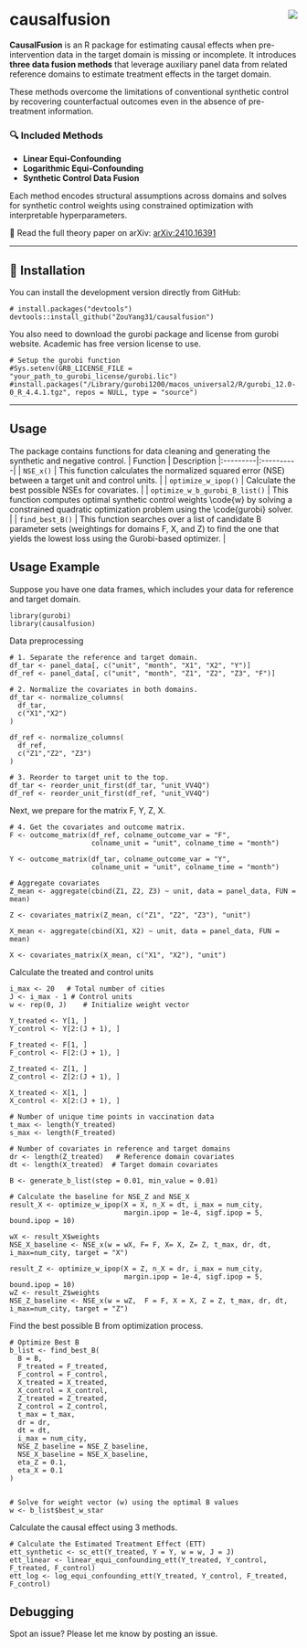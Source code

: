 # causalfusion <img src="https://img.shields.io/badge/R-package-blue.svg" align="right" />

**CausalFusion** is an R package for estimating causal effects when pre-intervention data in the target domain is missing or incomplete. It introduces **three data fusion methods** that leverage auxiliary panel data from related reference domains to estimate treatment effects in the target domain.

These methods overcome the limitations of conventional synthetic control by recovering counterfactual outcomes even in the absence of pre-treatment information.

### 🔍 Included Methods

- **Linear Equi-Confounding**  
- **Logarithmic Equi-Confounding**  
- **Synthetic Control Data Fusion**

Each method encodes structural assumptions across domains and solves for synthetic control weights using constrained optimization with interpretable hyperparameters.

📄 Read the full theory paper on arXiv: [arXiv:2410.16391](https://arxiv.org/abs/2410.16391)

---

## 🚀 Installation

You can install the development version directly from GitHub:

```{r,eval=F}
# install.packages("devtools")
devtools::install_github("ZouYang31/causalfusion")
```
You also need to download the gurobi package and license from gurobi website. Academic has free version license to use. 

```{r,eval=F}
# Setup the gurobi function
#Sys.setenv(GRB_LICENSE_FILE = "your_path_to_gurobi_license/gurobi.lic")
#install.packages("/Library/gurobi1200/macos_universal2/R/gurobi_12.0-0_R_4.4.1.tgz", repos = NULL, type = "source")
```

---

## Usage 

The package contains functions for data cleaning and generating the synthetic and negative control. 
| Function  | Description
|:---------|:----------|
| `NSE_x()` | This function calculates the normalized squared error (NSE) between a target unit and control units. |
| `optimize_w_ipop()` | Calculate the best possible NSEs for covariates. |
| `optimize_w_b_gurobi_B_list()` | This function computes optimal synthetic control weights \code{w} by solving a constrained quadratic optimization problem using the \code{gurobi} solver. |
| `find_best_B()` | This function searches over a list of candidate B parameter sets (weightings for domains F, X, and Z) to find the one that yields the lowest loss using the Gurobi-based optimizer. |


## Usage Example
Suppose you have one data frames, which includes your data for reference and target domain.
```{r,message=F}
library(gurobi)
library(causalfusion)
```
Data preprocessing
```{r,cache=T}
# 1. Separate the reference and target domain. 
df_tar <- panel_data[, c("unit", "month", "X1", "X2", "Y")]
df_ref <- panel_data[, c("unit", "month", "Z1", "Z2", "Z3", "F")]

# 2. Normalize the covariates in both domains.
df_tar <- normalize_columns(
  df_tar,
  c("X1","X2")
)

df_ref <- normalize_columns(
  df_ref,
  c("Z1","Z2", "Z3")
)

# 3. Reorder to target unit to the top.
df_tar <- reorder_unit_first(df_tar, "unit_VV4Q")
df_ref <- reorder_unit_first(df_ref, "unit_VV4Q")
```
Next, we prepare for the matrix F, Y, Z, X. 
```{r,cache=T}
# 4. Get the covariates and outcome matrix.
F <- outcome_matrix(df_ref, colname_outcome_var = "F",
                    colname_unit = "unit", colname_time = "month")

Y <- outcome_matrix(df_tar, colname_outcome_var = "Y",
                    colname_unit = "unit", colname_time = "month")

# Aggregate covariates 
Z_mean <- aggregate(cbind(Z1, Z2, Z3) ~ unit, data = panel_data, FUN = mean)

Z <- covariates_matrix(Z_mean, c("Z1", "Z2", "Z3"), "unit")

X_mean <- aggregate(cbind(X1, X2) ~ unit, data = panel_data, FUN = mean)

X <- covariates_matrix(X_mean, c("X1", "X2"), "unit")
```

Calculate the treated and control units
```{r,cache=T}
i_max <- 20   # Total number of cities
J <- i_max - 1 # Control units
w <- rep(0, J)    # Initialize weight vector

Y_treated <- Y[1, ]
Y_control <- Y[2:(J + 1), ]

F_treated <- F[1, ]
F_control <- F[2:(J + 1), ]

Z_treated <- Z[1, ]
Z_control <- Z[2:(J + 1), ]

X_treated <- X[1, ]
X_control <- X[2:(J + 1), ]

# Number of unique time points in vaccination data
t_max <- length(Y_treated)
s_max <- length(F_treated)

# Number of covariates in reference and target domains
dr <- length(Z_treated)   # Reference domain covariates
dt <- length(X_treated)  # Target domain covariates

B <- generate_b_list(step = 0.01, min_value = 0.01)

# Calculate the baseline for NSE_Z and NSE_X
result_X <- optimize_w_ipop(X = X, n_X = dt, i_max = num_city,
                            margin.ipop = 1e-4, sigf.ipop = 5, bound.ipop = 10)

wX <- result_X$weights
NSE_X_baseline <- NSE_x(w = wX, F= F, X= X, Z= Z, t_max, dr, dt, i_max=num_city, target = "X")

result_Z <- optimize_w_ipop(X = Z, n_X = dr, i_max = num_city,
                            margin.ipop = 1e-4, sigf.ipop = 5, bound.ipop = 10)
wZ <- result_Z$weights
NSE_Z_baseline <- NSE_x(w = wZ,  F = F, X = X, Z = Z, t_max, dr, dt, i_max=num_city, target = "Z")
```

Find the best possible B from optimization process.
```{r,cache=T}
# Optimize Best B
b_list <- find_best_B(
  B = B,
  F_treated = F_treated,
  F_control = F_control,
  X_treated = X_treated,
  X_control = X_control,
  Z_treated = Z_treated,
  Z_control = Z_control,
  t_max = t_max,
  dr = dr,
  dt = dt,
  i_max = num_city,
  NSE_Z_baseline = NSE_Z_baseline,
  NSE_X_baseline = NSE_X_baseline,
  eta_Z = 0.1,
  eta_X = 0.1
)


# Solve for weight vector (w) using the optimal B values
w <- b_list$best_w_star
```

Calculate the causal effect using 3 methods. 

```{r,cache=T}
# Calculate the Estimated Treatment Effect (ETT)
ett_synthetic <- sc_ett(Y_treated, Y = Y, w = w, J = J)
ett_linear <- linear_equi_confounding_ett(Y_treated, Y_control, F_treated, F_control)
ett_log <- log_equi_confounding_ett(Y_treated, Y_control, F_treated, F_control)
```


## Debugging

Spot an issue? Please let me know by posting an issue.